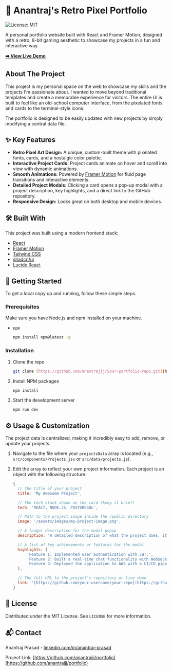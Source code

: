 # 👾 Anantraj's Retro Pixel Portfolio

[![License: MIT](https://img.shields.io/badge/License-MIT-yellow.svg)](https://opensource.org/licenses/MIT)

A personal portfolio website built with React and Framer Motion, designed with a retro, 8-bit gaming aesthetic to showcase my projects in a fun and interactive way.

**[➡️ View Live Demo](https://anantraj.netlify.me)**

## About The Project

This project is my personal space on the web to showcase my skills and the projects I'm passionate about. I wanted to move beyond traditional templates and create a memorable experience for visitors. The entire UI is built to feel like an old-school computer interface, from the pixelated fonts and cards to the terminal-style icons.

The portfolio is designed to be easily updated with new projects by simply modifying a central data file.

## ✨ Key Features

* **Retro Pixel Art Design:** A unique, custom-built theme with pixelated fonts, cards, and a nostalgic color palette.
* **Interactive Project Cards:** Project cards animate on hover and scroll into view with dynamic animations.
* **Smooth Animations:** Powered by [Framer Motion](https://www.framer.com/motion/) for fluid page transitions and interactive elements.
* **Detailed Project Modals:** Clicking a card opens a pop-up modal with a project description, key highlights, and a direct link to the GitHub repository.
* **Responsive Design:** Looks great on both desktop and mobile devices.

## 🛠️ Built With

This project was built using a modern frontend stack:

* [React](https://reactjs.org/)
* [Framer Motion](https://www.framer.com/motion/)
* [Tailwind CSS](https://tailwindcss.com/)
* [shadcn/ui](https://ui.shadcn.com/)
* [Lucide React](https://lucide.dev/)

## 🚀 Getting Started

To get a local copy up and running, follow these simple steps.

### Prerequisites

Make sure you have Node.js and npm installed on your machine.
* `npm`
    ```sh
    npm install npm@latest -g
    ```

### Installation

1.  Clone the repo
    ```sh
    git clone [https://github.com/anantrajjj/your-portfolio-repo.git](https://github.com/anantrajjj/your-portfolio-repo.git)
    ```
2.  Install NPM packages
    ```sh
    npm install
    ```
3.  Start the development server
    ```sh
    npm run dev
    ```

## ⚙️ Usage & Customization

The project data is centralized, making it incredibly easy to add, remove, or update your projects.

1.  Navigate to the file where your `projectsData` array is located (e.g., `src/components/Projects.jsx` or `src/data/projects.js`).
2.  Edit the array to reflect your own project information. Each project is an object with the following structure:

    ```javascript
    {
      // The title of your project
      title: 'My Awesome Project',

      // The tech stack shown on the card (keep it brief)
      tech: 'REACT, NODE.JS, POSTGRESQL',

      // Path to the project image inside the /public directory
      image: '/assets/images/my-project-image.png',

      // A longer description for the modal popup
      description: 'A detailed description of what the project does, its purpose, and the problems it solves.',

      // A list of key achievements or features for the modal
      highlights: [
          'Feature 1: Implemented user authentication with JWT.',
          'Feature 2: Built a real-time chat functionality with WebSockets.',
          'Feature 3: Deployed the application to AWS with a CI/CD pipeline.'
      ],

      // The full URL to the project's repository or live demo
      link: '[https://github.com/your-username/your-repo](https://github.com/your-username/your-repo)'
    }
    ```

## 📄 License

Distributed under the MIT License. See `LICENSE` for more information.

## 📬 Contact

Anantraj Prasad - [linkedin.com/in/anantraj-prasad](https://linkedin.com/in/anantraj-prasad)

Project Link: [https://github.com/anantrajjj/portfolio](https://github.com/anantrajjj/portfolio)
